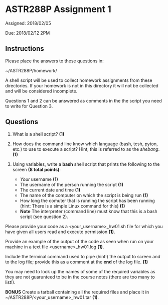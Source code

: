 # ASTR288P Assignment 1
Assigned: 2018/02/05

Due:      2018/02/12 2PM

## Instructions
Please place the answers to these questions in:

~/ASTR288P/homework/

A shell script will be used to collect homework assignments from these directories. If your homework is not in this directory it will not be collected and will be considered incomplete.

Questions 1 and 2 can be answered as comments in the the script you need to write for Question 3.

## Questions

1. What is a shell script? **(1)**

2. How does the command line know which language (bash, tcsh, pyton, etc.) to use to execute a script? Hint, this is referred to as the *shebang*.  **(1)**

3. Using variables, write a **bash** shell script that prints the following to the screen **(8 total points)**: 
    * *Your* username **(1)**
    * The username of the person running the script **(1)**
    * The current date and time **(1)**
    * The name of the computer on which the script is being run **(1)**
    * How long the comuter that is running the script has been running (hint: There is a simple Linux command for this) **(1)**
    * **Note** The interpreter (command line) must know that this is a bash script (see question 2).

Please provide your code as a \<your\_username\>_hw01.sh file for which you have given all users read and execute permission **(1)**. 

Provide an example of the output of the code as seen when run on your machine in a text file \<username\>_hw01.log **(1)**.

Include the terminal command used to pipe (hint!) the output to screen and to the log file; provide this as a comment at the **end** of the log file. **(1)**

You may need to look up the names of some of the required variables as they are not guarunteed to be in the course notes (there are too many to list!).	

**BONUS** Create a tarball containing all the required files and place it in ~/ASTR288P/\<your\_username\>_hw01.tar **(1)**.

